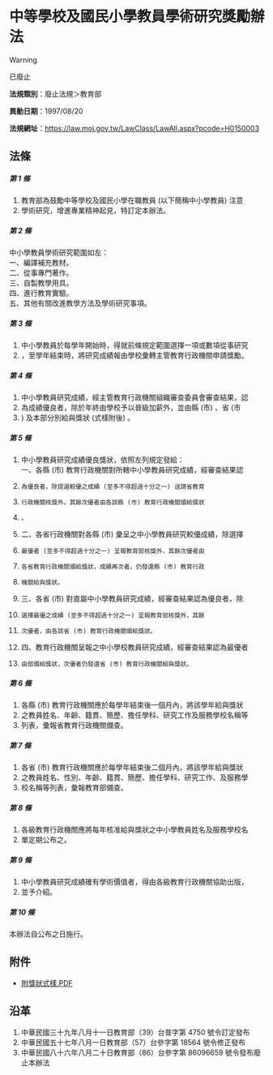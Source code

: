 # 中等學校及國民小學教員學術研究獎勵辦法


> [!WARNING]
> 已廢止


**法規類別**：廢止法規＞教育部

**異動日期**：1997/08/20  

**法規網址**：https://law.moj.gov.tw/LawClass/LawAll.aspx?pcode=H0150003



## 法條
##### 第 1 條
1. 教育部為鼓勵中等學校及國民小學在職教員 (以下簡稱中小學教員) 注意
1. 學術研究，增進專業精神起見，特訂定本辦法。

##### 第 2 條
中小學教員學術研究範圍如左：  
一、編譯補充教材。  
二、從事專門著作。  
三、自製教學用具。  
四、進行教育實驗。  
五、其他有關改進教學方法及學術研究事項。

##### 第 3 條
1. 中小學教員於每學年開始時，得就前條規定範圍選擇一項或數項從事研究
1. ，至學年結束時，將研究成績報由學校彙轉主管教育行政機關申請獎勵。

##### 第 4 條
1. 中小學教員研究成績，經主管教育行政機關組織審查委員會審查結果，認
1. 為成績優良者，除於年終由學校予以晉級加薪外，並由縣 (市) 、省 (市
1. ) 及本部分別給與獎狀 (式樣附後) 。

##### 第 5 條
1. 中小學教員研究成績優良獎狀，依照左列規定發給：  
一、各縣 (市) 教育行政機關對所轄中小學教員研究成績，經審查結果認
1.     為優良者，除提選較優之成績 (至多不得超過十分之一) 送請省教育
1.     行政機關核獎外，其餘次優者由各該縣 (市) 教育行政機關頒給獎狀
1.     。
1. 二、各省行政機關對各縣 (市) 彙呈之中小學教員研究較優成績，除選擇
1.     最優者 (至多不得超過十分之一) 呈報教育部核獎外，其餘次優者由
1.     各省教育行政機關頒給獎狀，成績再次者，仍發還縣 (市) 教育行政
1.     機關給與獎狀。
1. 三、各省 (市) 對直屬中小學教員研究成績，經審查結果認為優良者，除
1.     選擇最優之成績 (至多不得超過十分之一) 呈報教育部核獎外，其餘
1.     次優者，由各該省 (市) 教育行政機關頒給獎狀。
1. 四、教育行政機關呈報之中小學校教員研究成績，經審查結果認為最優者
1.     由部頒給獎狀，次優者仍發還省 (市) 教育行政機關給與獎狀。

##### 第 6 條
1. 各縣 (市) 教育行政機關應於每學年結束後一個月內，將該學年給與獎狀
1. 之教員姓名、年齡、籍貫、簡歷、擔任學科、研究工作及服務學校名稱等
1. 列表，彙報省教育行政機關備查。

##### 第 7 條
1. 各省 (市) 教育行政機關應於每學年結束後二個月內，將該學年給與獎狀
1. 之教員姓名、性別、年齡、籍貫、簡歷、擔任學科、研究工作、及服務學
1. 校名稱等列表，彙報教育部備查。

##### 第 8 條
1. 各級教育行政機關應將每年核准給與獎狀之中小學教員姓名及服務學校名
1. 單定期公布之。

##### 第 9 條
1. 中小學教員研究成績確有學術價值者，得由各級教育行政機關協助出版，
1. 並予介紹。

##### 第 10 條
本辦法自公布之日施行。
## 附件
* [附獎狀式樣.PDF](https://law.moj.gov.tw/LawClass/LawGetFile.ashx?FileId=0000126513)
## 沿革
1. 中華民國三十九年八月十一日教育部（39）台普字第 4750 號令訂定發布
1. 中華民國五十七年八月一日教育部（57）台參字第 18564  號令修正發布
1. 中華民國八十六年八月二十日教育部（86）台參字第 86096659 號令發布廢止本辦法
